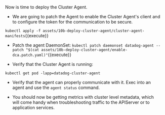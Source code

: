 Now is time to deploy the Cluster Agent.

* We are going to patch the Agent to enable the Cluster Agent's client and to configure the token for the communication to be secure.

`kubectl apply -f assets/10b-deploy-cluster-agent/cluster-agent-manifests`{{execute}}

* Patch the agent DaemonSet:
`kubectl patch daemonset datadog-agent --patch "$(cat assets/10b-deploy-cluster-agent/enable-dca.patch.yaml)"`{{execute}}

* Verify that the Cluster Agent is running:

`kubectl get pod -lapp=datadog-cluster-agent` 

* Verify that the agent can properly communicate with it. Exec into an agent and use the `agent status` command.

* You should now be getting metrics with cluster level metadata, which will come handy when troubleshooting traffic to the APIServer or to application services.
